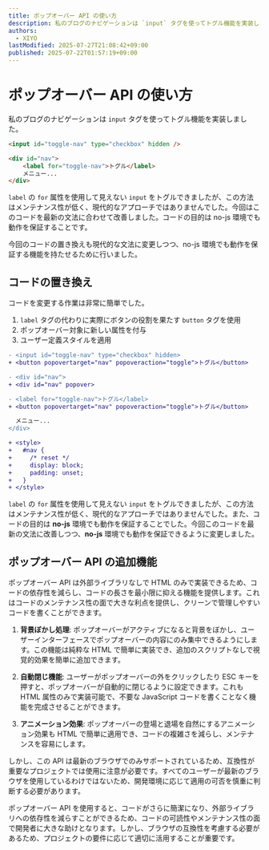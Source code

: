 ```yaml
---
title: ポップオーバー API の使い方
description: 私のブログのナビゲーションは `input` タグを使ってトグル機能を実装しました。
authors:
  - XIYO
lastModified: 2025-07-27T21:08:42+09:00
published: 2025-07-22T01:57:19+09:00
---
```

# ポップオーバー API の使い方

私のブログのナビゲーションは `input` タグを使ってトグル機能を実装しました。

```html
<input id="toggle-nav" type="checkbox" hidden />

<div id="nav">
	<label for="toggle-nav">トグル</label>
	メニュー...
</div>
```

`label` の `for` 属性を使用して見えない `input` をトグルできましたが、この方法はメンテナンス性が低く、現代的なアプローチではありませんでした。今回はこのコードを最新の文法に合わせて改善しました。コードの目的は no-js 環境でも動作を保証することです。

今回のコードの置き換えも現代的な文法に変更しつつ、no-js 環境でも動作を保証する機能を持たせるために行いました。

## コードの置き換え

コードを変更する作業は非常に簡単でした。

1. `label` タグの代わりに実際にボタンの役割を果たす `button` タグを使用
2. ポップオーバー対象に新しい属性を付与
3. ユーザー定義スタイルを適用

```diff
- <input id="toggle-nav" type="checkbox" hidden>
+ <button popovertarget="nav" popoveraction="toggle">トグル</button>

- <div id="nav">
+ <div id="nav" popover>

- <label for="toggle-nav">トグル</label>
+ <button popovertarget="nav" popoveraction="toggle">トグル</button>

  メニュー...
</div>

+ <style>
+   #nav {
+     /* reset */
+     display: block;
+     padding: unset;
+   }
+ </style>
```

`label` の `for` 属性を使用して見えない `input` をトグルできましたが、この方法はメンテナンス性が低く、現代的なアプローチではありませんでした。また、コードの目的は **no-js** 環境でも動作を保証することでした。今回このコードを最新の文法に改善しつつ、**no-js** 環境でも動作を保証できるように変更しました。

## ポップオーバー API の追加機能

ポップオーバー API は外部ライブラリなしで HTML のみで実装できるため、コードの依存性を減らし、コードの長さを最小限に抑える機能を提供します。これはコードのメンテナンス性の面で大きな利点を提供し、クリーンで管理しやすいコードを書くことができます。

1. **背景ぼかし処理**: ポップオーバーがアクティブになると背景をぼかし、ユーザーインターフェースでポップオーバーの内容にのみ集中できるようにします。この機能は純粋な HTML で簡単に実装でき、追加のスクリプトなしで視覚的効果を簡単に追加できます。

2. **自動閉じ機能**: ユーザーがポップオーバーの外をクリックしたり ESC キーを押すと、ポップオーバーが自動的に閉じるように設定できます。これも HTML 属性のみで実装可能で、不要な JavaScript コードを書くことなく機能を完成させることができます。

3. **アニメーション効果**: ポップオーバーの登場と退場を自然にするアニメーション効果も HTML で簡単に適用でき、コードの複雑さを減らし、メンテナンスを容易にします。

しかし、この API は最新のブラウザでのみサポートされているため、互換性が重要なプロジェクトでは使用に注意が必要です。すべてのユーザーが最新のブラウザを使用しているわけではないため、開発環境に応じて適用の可否を慎重に判断する必要があります。

ポップオーバー API を使用すると、コードがさらに簡潔になり、外部ライブラリへの依存性を減らすことができるため、コードの可読性やメンテナンス性の面で開発者に大きな助けとなります。しかし、ブラウザの互換性を考慮する必要があるため、プロジェクトの要件に応じて適切に活用することが重要です。
